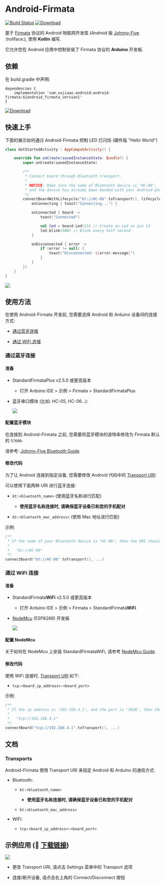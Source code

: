 # Android-Firmata

[![Build Status](https://travis-ci.org/xujiaao/android-firmata.svg?branch=master)](https://travis-ci.org/xujiaao/android-firmata)
[![Download](https://api.bintray.com/packages/xujiaao/android/android-firmata/images/download.svg)](https://bintray.com/xujiaao/android/android-firmata/_latestVersion)

基于 [Firmata] 协议的 Android 物联网开发库 (Android 版 [Johnny-Five] :trollface:), 使用 **Kotlin** 编写.

它允许您在 Android 应用中控制安装了 Firmata 协议的 **Arduino** 开发板.


## 依赖

在 build.gradle 中声明:

````
dependencies {
    implementation 'com.xujiaao.android:android-firmata:${android_firmata_version}'
}
````

[![Download](https://api.bintray.com/packages/xujiaao/android/android-firmata/images/download.svg)](https://bintray.com/xujiaao/android/android-firmata/_latestVersion)


## 快速上手

下面的展示如何通过 Android-Firmata 控制 LED 灯闪烁 (硬件版 "Hello World")

````kotlin
class GetStartedActivity : AppCompatActivity() {

    override fun onCreate(savedInstanceState: Bundle?) {
        super.onCreate(savedInstanceState)

        /**
         * Connect board through Bluetooth transport.
         *
         * NOTICE: Make sure the name of Bluetooth device is "HC-06",
         * and the device has already been bonded with your Android phone!!!
         */
        connectBoardWithLifecycle("bt://HC-06".toTransport(), lifecycle, {
            onConnecting { toast("Connecting...") }

            onConnected { board ->
                toast("Connected")

                val led = board.Led(13) // Create an Led on pin 13
                led.blink(500) // Blink every half second
            }

            onDisconnected { error ->
                if (error != null) {
                    toast("Disconnected: ${error.message}")
                }
            }
        })
    }
}
````

![](assets/images/led-blink.gif)


## 使用方法

在使用 Android-Firmata 开发前, 您需要选择 Android 和 Arduino 设备间的连接方式:

- [通过蓝牙连接](#connect-via-bluetooth)

- [通过 WiFi 连接](#connect-via-wifi)


### 通过蓝牙连接

#### 准备

- StandardFirmataPlus v2.5.0 或更高版本

  - 打开 Arduino IDE > 示例 > Firmata > StandardFirmataPlus

- 蓝牙串口模块 (比如: HC-05, HC-06...):

  ![](assets/images/jy-mcu.jpg)


#### 配置蓝牙模块

在连接到 Android-Firmata 之前, 您需要将蓝牙模块的波特率修改为 Firmata 默认的 `57600`.

请参考: [Johnny-Five Bluetooth Guide]


#### 修改代码

为了让 Android 连接到指定设备, 您需要修改 Android 代码中的 [Transport URI](#transports):

可以使用下面两种 URI 进行蓝牙连接:

- `bt:<bluetooth_name>` (使用蓝牙名称进行匹配)

  - **使用蓝牙名称连接时, 请确保蓝牙设备已和您的手机配对**

- `bt:<bluetooth_mac_address>` (使用 Mac 地址进行匹配)

示例:

````kotlin
/**
 * If the name of your Bluetooth device is "HC-06", then the URI should be:
 *
 *   "bt://HC-06"
 */
connectBoard("bt://HC-06".toTransport(), ...)
````


### 通过 WiFi 连接

#### 准备

- StandardFirmata**WiFi** v2.5.0 或更高版本

  - 打开 Arduino IDE > 示例 > Firmata > StandardFirmata**WiFi**

- [NodeMcu] (ESP8266) 开发板

  ![](assets/images/nodemcu.jpg)


#### 配置 NodeMcu

关于如何在 NodeMcu 上安装 StandardFirmataWiFi, 请参考 [NodeMcu Guide].


#### 修改代码

使用 WiFi 连接时, [Transport URI](#transports) 如下:

- `tcp:<board_ip_address>:<board_port>`

示例:

````kotlin
/**
 * If the ip address is '192.168.4.1', and the port is '3030', then the URI should be:
 *
 *   "tcp://192.168.4.1"
 */
connectBoard("tcp://192.168.4.1".toTransport(), ...)
````


## 文档

### Transports

Android-Firmata 使用 Transport URI 来指定 Android 和 Arduino 的通信方式:

- Bluetooth:

    - `bt:<bluetooth_name>`

      - **使用蓝牙名称连接时, 请确保蓝牙设备已和您的手机配对**

    - `bt:<bluetooth_mac_address>`

- WiFi:

    - `tcp:<board_ip_address>:<board_port>`


## 示例应用 (:link: [下载链接](https://github.com/xujiaao/android-firmata/releases/latest))

![](assets/images/sample-app.jpg)

- 更改 Transport URI, 请点击 Settings 菜单中的 Transport 选项

- 连接/断开设备, 请点击右上角的 Connect/Disconnect 按钮


[Johnny-Five]: https://github.com/rwaldron/johnny-five
[Johnny-Five Bluetooth Guide]: https://github.com/rwaldron/johnny-five/wiki/Getting-Started-with-Johnny-Five-and-JY-MCU-Bluetooth-Serial-Port-Module
[Johnny-Five Examples Page]: http://johnny-five.io/examples
[Firmata]: https://github.com/firmata/protocol
[NodeMcu]: http://nodemcu.com
[NodeMcu Guide]: https://github.com/xujiaao/android-firmata/wiki/Getting-Started-with-Android-Firmata-and-NodeMcu-Board